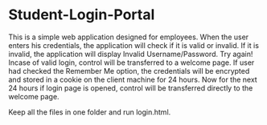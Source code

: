 # Student-Login-Portal

This is a simple web application designed for employees. When the user enters his credentials, the application will check if it is valid or invalid. If it is invalid, the application will display Invalid Username/Password. Try again! Incase of valid login, control will be transferred to a welcome page. If user had checked the Remember Me option, the credentials will be encrypted and stored in a cookie on the client machine for 24 hours. Now for the next 24 hours if login page is opened, control will be transferred directly to the welcome page.

Keep all the files in one folder and run login.html.

